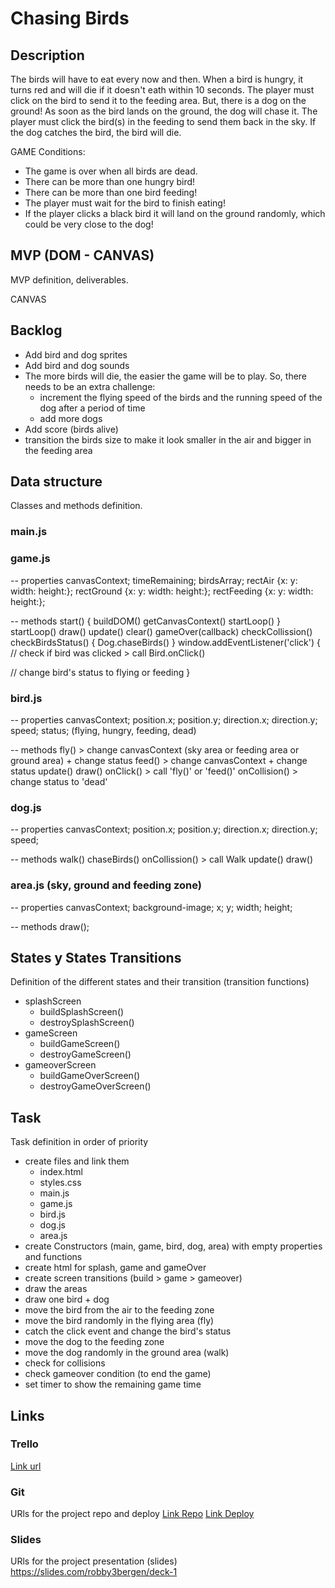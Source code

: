 # Chasing Birds

## Description
The birds will have to eat every now and then. When a bird is hungry, it turns red and will die if it doesn't eath within 10 seconds. The player must click on the bird to send it to the feeding area. But, there is a dog on the ground! As soon as the bird lands on the ground, the dog will chase it. The player must click the bird(s) in the feeding to send them back in the sky. If the dog catches the bird, the bird will die.

GAME Conditions:
- The game is over when all birds are dead.
- There can be more than one hungry bird!
- There can be more than one bird feeding!
- The player must wait for the bird to finish eating!
- If the player clicks a black bird it will land on the ground randomly, which could be very close to the dog!


## MVP (DOM - CANVAS)
MVP definition, deliverables.

CANVAS

## Backlog
- Add bird and dog sprites
- Add bird and dog sounds
- The more birds will die, the easier the game will be to play. So, there needs to be an extra challenge:
  - increment the flying speed of the birds and the running speed of the dog after a period of time
  - add more dogs
- Add score (birds alive)
- transition the birds size to make it look smaller in the air and bigger in the feeding area

## Data structure
Classes and methods definition.

### main.js

### game.js
-- properties
canvasContext;
timeRemaining;
birdsArray;
rectAir {x: y: width: height:};
rectGround {x: y: width: height:};
rectFeeding {x: y: width: height:};

-- methods
start() {
  buildDOM()
  getCanvasContext()
  startLoop()
}
startLoop()
draw()
update()
clear()
gameOver(callback)
checkCollission()
checkBirdsStatus() {
  Dog.chaseBirds()
}
window.addEventListener('click') {
  // check if bird was clicked > call Bird.onClick()
  
  // change bird's status to flying or feeding
}


### bird.js

-- properties
canvasContext;
position.x;
position.y;
direction.x;
direction.y;
speed;
status; (flying, hungry, feeding, dead)

-- methods
fly() > change canvasContext (sky area or feeding area or ground area) + change status
feed() > change canvasContext + change status
update()
draw()
onClick() > call 'fly()' or 'feed()'
onCollision() > change status to 'dead'

### dog.js

-- properties
canvasContext;
position.x;
position.y;
direction.x;
direction.y;
speed;

-- methods
walk()
chaseBirds()
onCollission() > call Walk
update()
draw()

### area.js (sky, ground and feeding zone) 

-- properties
canvasContext;
background-image;
x;
y;
width;
height;

-- methods
draw();


## States y States Transitions
Definition of the different states and their transition (transition functions)

- splashScreen
  - buildSplashScreen()
  - destroySplashScreen()
- gameScreen
  - buildGameScreen()
  - destroyGameScreen()
- gameoverScreen
  - buildGameOverScreen()
  - destroyGameOverScreen()


## Task
Task definition in order of priority

- create files and link them
  - index.html
  - styles.css
  - main.js
  - game.js
  - bird.js
  - dog.js
  - area.js
- create Constructors (main, game, bird, dog, area) with empty properties and functions
- create html for splash, game and gameOver
- create screen transitions (build > game > gameover)
- draw the areas
- draw one bird + dog
- move the bird from the air to the feeding zone
- move the bird randomly in the flying area (fly)
- catch the click event and change the bird's status
- move the dog to the feeding zone
- move the dog randomly in the ground area (walk)
- check for collisions
- check gameover condition (to end the game)
- set timer to show the remaining game time


## Links


### Trello
[Link url](https://trello.com)


### Git
URls for the project repo and deploy
[Link Repo](http://github.com)
[Link Deploy](http://github.com)


### Slides
URls for the project presentation (slides)
https://slides.com/robby3bergen/deck-1
